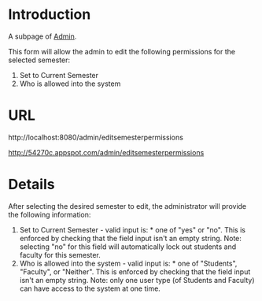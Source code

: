 # Introduction #

A subpage of [Admin](http://code.google.com/p/cs373-54270c/wiki/Admin).

This form will allow the admin to edit the following permissions for the selected semester:
  1. Set to Current Semester
  1. Who is allowed into the system


# URL #
http://localhost:8080/admin/editsemesterpermissions

http://54270c.appspot.com/admin/editsemesterpermissions

# Details #

After selecting the desired semester to edit, the administrator will provide the following information:

  1. Set to Current Semester - valid input is:
    * one of "yes" or "no".  This is enforced by checking that the field input isn't an empty string.  Note: selecting "no" for this field will automatically lock out students and faculty for this semester.
  1. Who is allowed into the system - valid input is:
    * one of "Students", "Faculty", or "Neither".  This is enforced by checking that the field input isn't an empty string.  Note: only one user type (of Students and Faculty) can have access to the system at one time.